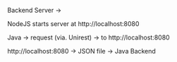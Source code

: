 Backend Server ->

NodeJS starts server at http://localhost:8080 

Java -> request (via. Unirest) -> to http://localhost:8080

http://localhost:8080 -> JSON file -> Java Backend

